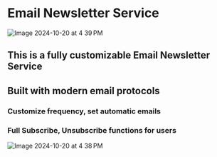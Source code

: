 # Email Newsletter Service

![Image 2024-10-20 at 4 39 PM](https://github.com/user-attachments/assets/a9329bb7-8a68-487b-bec0-9bb57e78bb75)


## This is a fully customizable Email Newsletter Service
## Built with modern email protocols

### Customize frequency, set automatic emails
### Full Subscribe, Unsubscribe functions for users

![Image 2024-10-20 at 4 38 PM](https://github.com/user-attachments/assets/b9f599db-649a-4907-a250-9b1a93b62e76)
